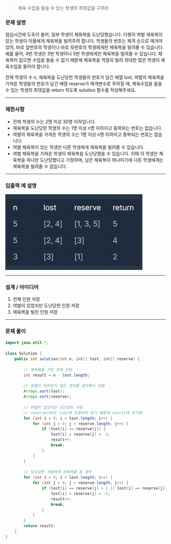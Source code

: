 > 체육 수업을 들을 수 있는 학생의 최댓값을 구하라

### 문제 설명
점심시간에 도둑이 들어, 일부 학생이 체육복을 도난당했습니다. 다행히 여벌 체육복이 있는 학생이 이들에게 체육복을 빌려주려 합니다. 학생들의 번호는 체격 순으로 매겨져 있어, 바로 앞번호의 학생이나 바로 뒷번호의 학생에게만 체육복을 빌려줄 수 있습니다. 예를 들어, 4번 학생은 3번 학생이나 5번 학생에게만 체육복을 빌려줄 수 있습니다. 체육복이 없으면 수업을 들을 수 없기 때문에 체육복을 적절히 빌려 최대한 많은 학생이 체육수업을 들어야 합니다.

전체 학생의 수 n, 체육복을 도난당한 학생들의 번호가 담긴 배열 lost, 여벌의 체육복을 가져온 학생들의 번호가 담긴 배열 reserve가 매개변수로 주어질 때, 체육수업을 들을 수 있는 학생의 최댓값을 return 하도록 solution 함수를 작성해주세요.

---

### 제한사항
- 전체 학생의 수는 2명 이상 30명 이하입니다.
- 체육복을 도난당한 학생의 수는 1명 이상 n명 이하이고 중복되는 번호는 없습니다.
- 여벌의 체육복을 가져온 학생의 수는 1명 이상 n명 이하이고 중복되는 번호는 없습니다.
- 여벌 체육복이 있는 학생만 다른 학생에게 체육복을 빌려줄 수 있습니다.
- 여벌 체육복을 가져온 학생이 체육복을 도난당했을 수 있습니다. 이때 이 학생은 체육복을 하나만 도난당했다고 가정하며, 남은 체육복이 하나이기에 다른 학생에게는 체육복을 빌려줄 수 없습니다.

---

### 입출력 예 설명

![img.png](img.png)

---

### 설계 / 아이디어

1. 전체 인원 저장
2. 여벌이 있었지만 도난당한 인원 저장
3. 체육복을 빌린 인원 저장

---

### 문제 풀이

```java
import java.util.*;

class Solution {
    public int solution(int n, int[] lost, int[] reserve) {

        // 체육복을 가진 전체 인원
        int result = n - lost.length;

        // 정렬이 되어있지 않은 경우를 생각해서 정렬
        Arrays.sort(lost);
        Arrays.sort(reserve);
        
        // 여벌이 있었지만 도난당한 사람
        // reserve더라도 lost에 포함되어 있기 때문에 result에 추가함.
        for (int i = 0; i < lost.length; i++) {
            for (int j = 0; j < reserve.length; j++) {
                if (lost[i] == reserve[j]) {
                    lost[i] = reserve[j] = -1;
                    result++;
                    break;
                }
            }
        }

        // 도난당한 사람에게 체육복을 준 경우
        for (int i = 0; i < lost.length; i++) {
            for (int j = 0; j < reserve.length; j++) {
                if (lost[i] == reserve[j] + 1 || lost[i] == reserve[j] - 1) {
                    lost[i] = reserve[j] = -1;
                    result++;
                    break;
                }
            }
        }
        return result;
    }
}
```